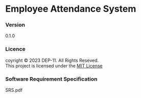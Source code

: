 # Employee Attendance System

### Version
0.1.0

### Licence
coyright &copy; 2023 DEP-11. All Rights Reseved. <br>
This project is licensed under the [MIT License](LICENSE.txt)

### Software Requirement Specification
SRS.pdf
